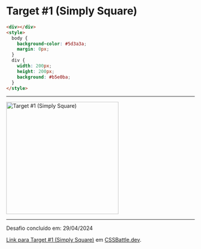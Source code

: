 # Target #1 (Simply Square)

```HTML
<div></div>
<style>
  body {
    background-color: #5d3a3a;
    margin: 0px;
  }
  div {
    width: 200px;
    height: 200px;
    background: #b5e0ba;
  }
</style>
```

---
<img src="https://cssbattle.dev/targets/1.png" title="Target #1 (Simply Square)" width="300px">

---

Desafio concluído em: 29/04/2024

[Link para Target #1 (Simply Square)](https://cssbattle.dev/play/1) em [CSSBattle.dev](https://cssbattle.dev/).